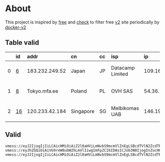 
# About

This project is inspired by [free](https://github.com/freefq/free) and [check](https://github.com/yeahwu/check) to filter free [v2](https://github.com/v2fly/v2ray-core) site periodically by [docker-v2](https://hub.docker.com/r/v2ray/official)

    

## Table valid
|    | id                   | addr           | cn        | cc   | isp              | ip             | chatgpt          |
|---:|:---------------------|:---------------|:----------|:-----|:-----------------|:---------------|:-----------------|
|  0 | [6](config/6.json)   | 183.232.249.52 | Japan     | JP   | Datacamp Limited | 109.166.38.214 | Yes (Region: JP) |
|  1 | [8](config/8.json)   | Tokyo.mfa.ee   | Poland    | PL   | OVH SAS          | 54.36.174.181  | Yes (Region: FR) |
|  2 | [16](config/16.json) | 120.233.42.184 | Singapore | SG   | Melbikomas UAB   | 146.19.196.79  | Yes (Region: SG) |

## Valid
```
vmess://eyJ2IjogIjIiLCAicHMiOiAiZ2l0aHViLmNvbS9mcmVlZnEgLSBcdTVlN2ZcdTRlMWNcdTc3MDFcdTZkZjFcdTU3MzNcdTVlMDJcdTc5ZmJcdTUyYTggNiIsICJhZGQiOiAiMTgzLjIzMi4yNDkuNTIiLCAicG9ydCI6ICI0Njc4MyIsICJ0eXBlIjogIm5vbmUiLCAiaWQiOiAiZjExYWEzMTAtMDA2Yi0zZGI0LTkxMGQtM2Y3MjE3ZmJmYTczIiwgImFpZCI6ICIwIiwgIm5ldCI6ICJ0Y3AiLCAicGF0aCI6ICIvIiwgImhvc3QiOiAiIiwgInRscyI6ICIifQ==
vmess://eyJhZGQiOiAiVG9reW8ubWZhLmVlIiwgImFpZCI6IDAsICJob3N0IjogInZucHQuaWlpby53aWtpIiwgImlkIjogIjk5Mjg4OWE3LTI5NmUtNGE0NC05OGMyLTBlYjg5YWY0NDExZCIsICJuZXQiOiAid3MiLCAicGF0aCI6ICIvIiwgInBvcnQiOiAyMDUyLCAicHMiOiAiZ2l0aHViLmNvbS9mcmVlZnEgLSBcdTdmOGVcdTU2ZmRDbG91ZEZsYXJlXHU4MjgyXHU3MGI5IDgiLCAidGxzIjogIiIsICJ0eXBlIjogImF1dG8iLCAic2VjdXJpdHkiOiAiYXV0byIsICJza2lwLWNlcnQtdmVyaWZ5IjogdHJ1ZSwgInNuaSI6ICIifQ==
vmess://eyJ2IjogIjIiLCAicHMiOiAiZ2l0aHViLmNvbS9mcmVlZnEgLSBcdTVlN2ZcdTRlMWNcdTc3MDFcdTc5ZmJcdTUyYTggMTYiLCAiYWRkIjogIjEyMC4yMzMuNDIuMTg0IiwgInBvcnQiOiAiMzY3ODUiLCAidHlwZSI6ICJub25lIiwgImlkIjogImYxMWFhMzEwLTAwNmItM2RiNC05MTBkLTNmNzIxN2ZiZmE3MyIsICJhaWQiOiAiMCIsICJuZXQiOiAidGNwIiwgInBhdGgiOiAiL3BhdGgvMTczMzAwMjAzMzIzIiwgImhvc3QiOiAiIiwgInRscyI6ICIifQ==
```

